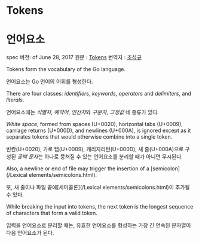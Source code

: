# Tokens

# 언어요소

spec 버전: of June 28, 2017
원문 : [Tokens](https://golang.org/ref/spec#Tokens)
번역자 : [조석규](@ezaurum)

Tokens form the vocabulary of the Go language.

언어요소는 Go 언어의 어휘를 형성한다.

There are four classes: *identifiers*, *keywords*, *operators* and *delimiters*, and *literals*.
 
언어요소에는 *식별자*, *예약어*, *연산자*와 *구분자*, *고정값* 네 종류가 있다.

*White space*, formed from spaces (U+0020), horizontal tabs (U+0009), carriage returns (U+000D), and newlines (U+000A), is ignored except as it separates tokens that would otherwise combine into a single token.

빈칸(U+0020), 가로 탭(U+0009), 캐리지리턴(U+000D), 새 줄(U+000A)으로 구성된 *공백 문자*는 하나로 뭉쳐질 수 있는 언어요소를 분리할 때가 아니면 무시된다.

Also, a newline or end of file may trigger the insertion of a [semicolon](/Lexical elements/semicolons.html).

또, 새 줄이나 파일 끝에[세미콜론](/Lexical elements/semicolons.html)이 추가될 수 있다.

While breaking the input into tokens, the next token is the longest sequence of characters that form a valid token.

입력을 언어요소로 분리할 때는, 유효한 언어요소를 형성하는 가장 긴 연속된 문자열이 다음 언어요소가 된다.
